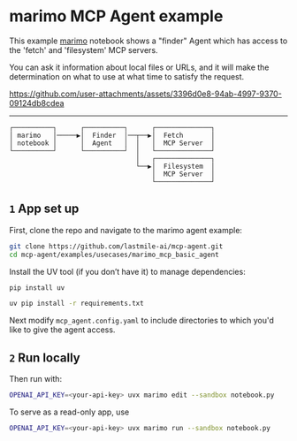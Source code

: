 # marimo MCP Agent example

This example [marimo](https://github.com/marimo-team/marimo) notebook shows a
"finder" Agent which has access to the 'fetch' and 'filesystem' MCP servers.

You can ask it information about local files or URLs, and it will make the
determination on what to use at what time to satisfy the request.

https://github.com/user-attachments/assets/3396d0e8-94ab-4997-9370-09124db8cdea

---

```plaintext
┌──────────┐      ┌──────────┐      ┌──────────────┐
│ marimo   │─────▶│  Finder  │──┬──▶│  Fetch       │
│ notebook │      │  Agent   │  │   │  MCP Server  │
└──────────┘      └──────────┘  │   └──────────────┘
                                │   ┌──────────────┐
                                └──▶│  Filesystem  │
                                    │  MCP Server  │
                                    └──────────────┘
```

## `1` App set up

First, clone the repo and navigate to the marimo agent example:

```bash
git clone https://github.com/lastmile-ai/mcp-agent.git
cd mcp-agent/examples/usecases/marimo_mcp_basic_agent
```

Install the UV tool (if you don’t have it) to manage dependencies:

```bash
pip install uv

uv pip install -r requirements.txt
```

Next modify `mcp_agent.config.yaml` to include directories to which
you'd like to give the agent access.

## `2` Run locally

Then run with:

```bash
OPENAI_API_KEY=<your-api-key> uvx marimo edit --sandbox notebook.py
```

To serve as a read-only app, use

```bash
OPENAI_API_KEY=<your-api-key> uvx marimo run --sandbox notebook.py
```
